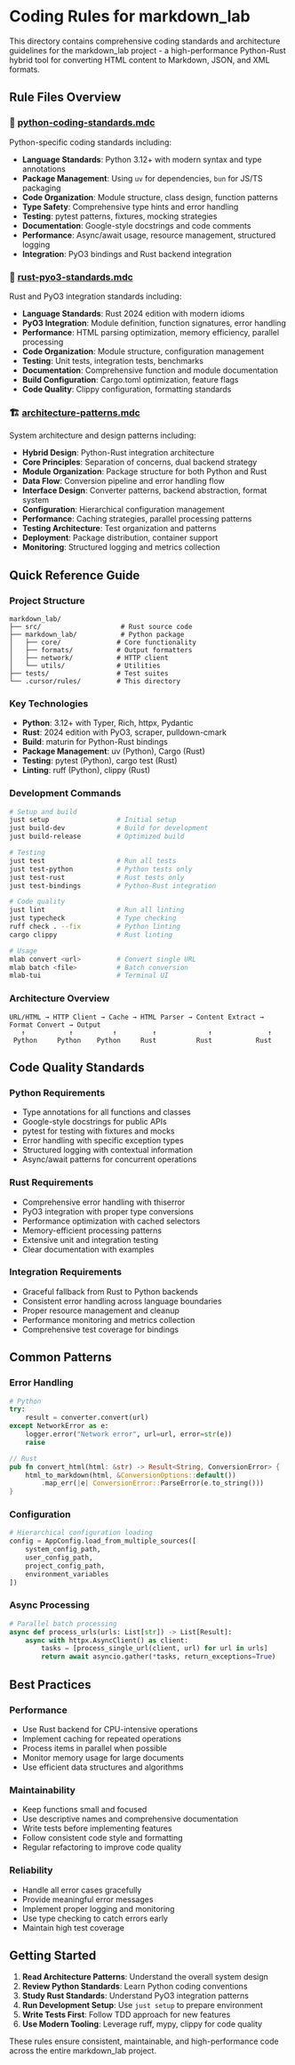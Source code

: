 # Coding Rules for markdown_lab

This directory contains comprehensive coding standards and architecture guidelines for the markdown_lab project - a high-performance Python-Rust hybrid tool for converting HTML content to Markdown, JSON, and XML formats.

## Rule Files Overview

### 🐍 [python-coding-standards.mdc](./python-coding-standards.mdc)

Python-specific coding standards including:

- **Language Standards**: Python 3.12+ with modern syntax and type annotations
- **Package Management**: Using `uv` for dependencies, `bun` for JS/TS packaging
- **Code Organization**: Module structure, class design, function patterns
- **Type Safety**: Comprehensive type hints and error handling
- **Testing**: pytest patterns, fixtures, mocking strategies
- **Documentation**: Google-style docstrings and code comments
- **Performance**: Async/await usage, resource management, structured logging
- **Integration**: PyO3 bindings and Rust backend integration

### 🦀 [rust-pyo3-standards.mdc](./rust-pyo3-standards.mdc)

Rust and PyO3 integration standards including:

- **Language Standards**: Rust 2024 edition with modern idioms
- **PyO3 Integration**: Module definition, function signatures, error handling
- **Performance**: HTML parsing optimization, memory efficiency, parallel processing
- **Code Organization**: Module structure, configuration management
- **Testing**: Unit tests, integration tests, benchmarks
- **Documentation**: Comprehensive function and module documentation
- **Build Configuration**: Cargo.toml optimization, feature flags
- **Code Quality**: Clippy configuration, formatting standards

### 🏗️ [architecture-patterns.mdc](./architecture-patterns.mdc)

System architecture and design patterns including:

- **Hybrid Design**: Python-Rust integration architecture
- **Core Principles**: Separation of concerns, dual backend strategy
- **Module Organization**: Package structure for both Python and Rust
- **Data Flow**: Conversion pipeline and error handling flow
- **Interface Design**: Converter patterns, backend abstraction, format system
- **Configuration**: Hierarchical configuration management
- **Performance**: Caching strategies, parallel processing patterns
- **Testing Architecture**: Test organization and patterns
- **Deployment**: Package distribution, container support
- **Monitoring**: Structured logging and metrics collection

## Quick Reference Guide

### Project Structure

```text
markdown_lab/
├── src/                    # Rust source code
├── markdown_lab/           # Python package
│   ├── core/              # Core functionality
│   ├── formats/           # Output formatters
│   ├── network/           # HTTP client
│   └── utils/             # Utilities
├── tests/                 # Test suites
└── .cursor/rules/         # This directory
```

### Key Technologies

- **Python**: 3.12+ with Typer, Rich, httpx, Pydantic
- **Rust**: 2024 edition with PyO3, scraper, pulldown-cmark
- **Build**: maturin for Python-Rust bindings
- **Package Management**: uv (Python), Cargo (Rust)
- **Testing**: pytest (Python), cargo test (Rust)
- **Linting**: ruff (Python), clippy (Rust)

### Development Commands

```bash
# Setup and build
just setup                 # Initial setup
just build-dev             # Build for development
just build-release         # Optimized build

# Testing
just test                  # Run all tests
just test-python           # Python tests only
just test-rust             # Rust tests only
just test-bindings         # Python-Rust integration

# Code quality
just lint                  # Run all linting
just typecheck             # Type checking
ruff check . --fix         # Python linting
cargo clippy               # Rust linting

# Usage
mlab convert <url>         # Convert single URL
mlab batch <file>          # Batch conversion
mlab-tui                   # Terminal UI
```

### Architecture Overview

```text
URL/HTML → HTTP Client → Cache → HTML Parser → Content Extract → Format Convert → Output
   ↑           ↑          ↑         ↑             ↑              ↑
 Python     Python    Python     Rust          Rust           Rust
```

## Code Quality Standards

### Python Requirements

- Type annotations for all functions and classes
- Google-style docstrings for public APIs
- pytest for testing with fixtures and mocks
- Error handling with specific exception types
- Structured logging with contextual information
- Async/await patterns for concurrent operations

### Rust Requirements

- Comprehensive error handling with thiserror
- PyO3 integration with proper type conversions
- Performance optimization with cached selectors
- Memory-efficient processing patterns
- Extensive unit and integration testing
- Clear documentation with examples

### Integration Requirements

- Graceful fallback from Rust to Python backends
- Consistent error handling across language boundaries
- Proper resource management and cleanup
- Performance monitoring and metrics collection
- Comprehensive test coverage for bindings

## Common Patterns

### Error Handling

```python
# Python
try:
    result = converter.convert(url)
except NetworkError as e:
    logger.error("Network error", url=url, error=str(e))
    raise
```

```rust
// Rust
pub fn convert_html(html: &str) -> Result<String, ConversionError> {
    html_to_markdown(html, &ConversionOptions::default())
        .map_err(|e| ConversionError::ParseError(e.to_string()))
}
```

### Configuration

```python
# Hierarchical configuration loading
config = AppConfig.load_from_multiple_sources([
    system_config_path,
    user_config_path,
    project_config_path,
    environment_variables
])
```

### Async Processing

```python
# Parallel batch processing
async def process_urls(urls: List[str]) -> List[Result]:
    async with httpx.AsyncClient() as client:
        tasks = [process_single_url(client, url) for url in urls]
        return await asyncio.gather(*tasks, return_exceptions=True)
```

## Best Practices

### Performance

- Use Rust backend for CPU-intensive operations
- Implement caching for repeated operations
- Process items in parallel when possible
- Monitor memory usage for large documents
- Use efficient data structures and algorithms

### Maintainability

- Keep functions small and focused
- Use descriptive names and comprehensive documentation
- Write tests before implementing features
- Follow consistent code style and formatting
- Regular refactoring to improve code quality

### Reliability

- Handle all error cases gracefully
- Provide meaningful error messages
- Implement proper logging and monitoring
- Use type checking to catch errors early
- Maintain high test coverage

## Getting Started

1. **Read Architecture Patterns**: Understand the overall system design
2. **Review Python Standards**: Learn Python coding conventions
3. **Study Rust Standards**: Understand PyO3 integration patterns
4. **Run Development Setup**: Use `just setup` to prepare environment
5. **Write Tests First**: Follow TDD approach for new features
6. **Use Modern Tooling**: Leverage ruff, mypy, clippy for code quality

These rules ensure consistent, maintainable, and high-performance code across the entire markdown_lab project.